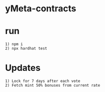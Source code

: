 # yMeta-contracts

# run
```
1) npm i
2) npx hardhat test
```

# Updates
```
1) Lock for 7 days after each vote
2) Fetch mint 50% bonuses from current rate
```
